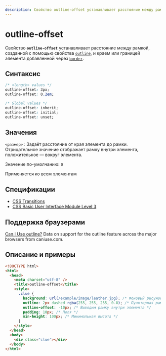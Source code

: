 ```yaml
---
description: Свойство outline-offset устанавливает расстояние между рамкой, созданной с помощью свойства outline, и краем или границей элемента добавленной через border
---
```


# outline-offset

Свойство **`outline-offset`** устанавливает расстояние между рамкой, созданной с помощью свойства [`outline`](outline.md), и краем или границей элемента добавленной через [`border`](border.md).

## Синтаксис

```css
/* <length> values */
outline-offset: 3px;
outline-offset: 0.2em;

/* Global values */
outline-offset: inherit;
outline-offset: initial;
outline-offset: unset;
```

## Значения

`<размер>`
: Задаёт расстояние от края элемента до рамки. Отрицательное значение отображает рамку внутри элемента, положительное — вокруг элемента.

Значение по-умолчанию: `0`

Применяется ко всем элементам

## Спецификации

- [CSS Transitions](https://drafts.csswg.org/css-transitions/#animatable-css)
- [CSS Basic User Interface Module Level 3](https://drafts.csswg.org/css-ui-3/#outline-offset)

## Поддержка браузерами

<p class="ciu_embed" data-feature="outline" data-periods="future_1,current,past_1,past_2">
  <a href="http://caniuse.com/#feat=outline">Can I Use outline?</a> Data on support for the outline feature across the major browsers from caniuse.com.
</p>

## Описание и примеры

```html
<!DOCTYPE html>
<html>
  <head>
    <meta charset="utf-8" />
    <title>outline-offset</title>
    <style>
      .clue {
        background: url(/example/image/leather.jpg); /* Фоновый рисунок */
        outline: 2px dashed rgba(255, 255, 255, 0.8); /* Пунктирная рамка */
        outline-offset: -10px; /* Выводим рамку внутри элемента */
        padding: 10px; /* Поля */
        min-height: 100px; /* Минимальная высота */
      }
    </style>
  </head>
  <body>
    <div class="clue"></div>
  </body>
</html>
```

